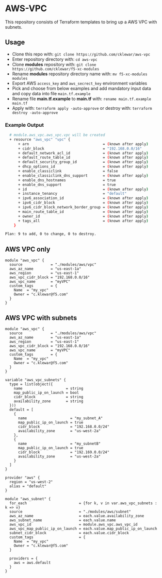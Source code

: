 # AWS-VPC

This repository consists of Terraform templates to bring up a AWS VPC with subnets.

## Usage

- Clone this repo with: `git clone https://github.com/cklewar/aws-vpc`
- Enter repository directory with: `cd aws-vpc`
- Clone __modules__ repository with: `git clone https://github.com/cklewar/f5-xc-modules`
- Rename __modules__ repository directory name with: `mv f5-xc-modules modules`
- Export AWS `access_key` and `aws_secrect_key` environment variables
- Pick and choose from below examples and add mandatory input data and copy data into file `main.tf.example`
- Rename file __main.tf.example__ to __main.tf__ with: `rename main.tf.example main.tf`
- Apply with: `terraform apply -auto-approve` or destroy with: `terraform destroy -auto-approve`

### Example Output

```bash
  # module.aws_vpc.aws_vpc.vpc will be created
  + resource "aws_vpc" "vpc" {
      + arn                                  = (known after apply)
      + cidr_block                           = "192.168.0.0/16"
      + default_network_acl_id               = (known after apply)
      + default_route_table_id               = (known after apply)
      + default_security_group_id            = (known after apply)
      + dhcp_options_id                      = (known after apply)
      + enable_classiclink                   = false
      + enable_classiclink_dns_support       = (known after apply)
      + enable_dns_hostnames                 = true
      + enable_dns_support                   = true
      + id                                   = (known after apply)
      + instance_tenancy                     = "default"
      + ipv6_association_id                  = (known after apply)
      + ipv6_cidr_block                      = (known after apply)
      + ipv6_cidr_block_network_border_group = (known after apply)
      + main_route_table_id                  = (known after apply)
      + owner_id                             = (known after apply)
      + tags_all                             = (known after apply)
    }

Plan: 9 to add, 0 to change, 0 to destroy.
```

## AWS VPC only

````hcl
module "aws_vpc" {
  source             = "./modules/aws/vpc"
  aws_az_name        = "us-east-1a"
  aws_region         = "us-east-1"
  aws_vpc_cidr_block = "192.168.0.0/16"
  aws_vpc_name       = "myVPC"
  custom_tags        = {
    Name  = "my_vpc"
    Owner = "c.klewar@f5.com"
  }
}
````

## AWS VPC with subnets

````hcl
module "aws_vpc" {
  source             = "./modules/aws/vpc"
  aws_az_name        = "us-east-1a"
  aws_region         = "us-east-1"
  aws_vpc_cidr_block = "192.168.0.0/16"
  aws_vpc_name       = "myVPC"
  custom_tags        = {
    Name  = "my_vpc"
    Owner = "c.klewar@f5.com"
  }
}

variable "aws_vpc_subnets" {
  type = list(object({
    name                    = string
    map_public_ip_on_launch = bool
    cidr_block              = string
    availability_zone       = string
  }))
  default = [
    {
      name                    = "my_subnet_A"
      map_public_ip_on_launch = true
      cidr_block              = "192.168.0.0/24"
      availability_zone       = "us-west-2a"
    },
    {
      name                    = "my_subnetB"
      map_public_ip_on_launch = true
      cidr_block              = "192.169.0.0/24"
      availability_zone       = "us-west-2a"
    }
  ]
}

provider "aws" {
  region = "us-west-2"
  alias = "default"
}

module "aws_subnet" {
  for_each                        = {for k, v in var.aws_vpc_subnets :  k => v}
  source                          = "./modules/aws/subnet"
  aws_az_name                     = each.value.availability_zone
  aws_subnet_name                 = each.value.name
  aws_vpc_id                      = module.aws_vpc.aws_vpc_id
  aws_vpc_map_public_ip_on_launch = each.value.map_public_ip_on_launch
  subnet_cidr_block               = each.value.cidr_block
  custom_tags                     = {
    Name  = "my_vpc"
    Owner = "c.klewar@f5.com"
  }

  providers = {
    aws = aws.default
  }
}
````

